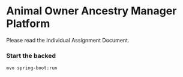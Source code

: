 # Animal Owner Ancestry Manager Platform

Please read the Individual Assignment Document.

### Start the backed

`mvn spring-boot:run`
